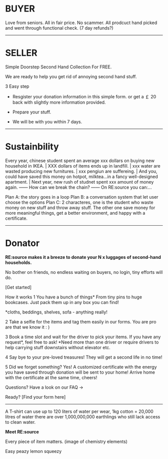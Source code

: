 # BUYER

Love from seniors. All in fair price.
No scammer.
All prodcuct hand picked and went through functional check.
(7 day refunds?)

---

# SELLER

Simple Doorstep Second Hand Collection For FREE.

We are ready to help you get rid of annoying second hand stuff.

3 Easy step

- Resgister your donation information in this simple form.
  or get a ￡ 20 back with slightly more information provided.

- Prepare your stuff.

- We will be with you within 7 days.

---

# Sustainbility

Every year, chinese student spent an average xxx dollars on buying new household in IKEA.
|
XXX dollars of items ends up in landfill.
|
xxx water are wasted producing new furnitures.
|
xxx pengiun are suffereing.
|
And you, could have saved this money on hotpot, milktea...in a fancy well-designed apartment.
|
Next year, new rush of studnet spent xxx amount of money again.
——
How can we break the chain?
——
On RE:source you can:...

Plan A: the story goes in a loop
Plan B: a conversation system that let user choose the options
Plan C: 2 characteres, one is the student who waste money on new stuff and throw away stuff. The other one save money for more meaningful things, get a better environment, and happy with a certificate.

---

# Donator

**RE:source makes it a breeze to donate your N x luggages of second-hand households.**

No bother on friends, no endless waiting on buyers, no login, tiny efforts will do.

[Get started]

How it works
1
You have a bunch of things\* From tiny pins to huge bookcases. Just pack them up in any box you can find!

\*cloths, beddings, shelves, sofa - anything really!

2
Take a selfie for the items and tag them easily in our forms.
You are pro are that we know it : )

3
Book a time slot and wait for the driver to pick your items. If you have any request*, feel free to ask!
*Need more than one driver or require drivers to help carrying stuff downstairs without elevator etc.

4
Say bye to your pre-loved treasures! They will get a second life in no time!

5
Did we forget something? Yes! A customized certificate with the energy you have saved through donation will be sent to your home!
Arrive home with the certificate at the same time, cheers!

Questions? Have a look on our FAQ ->

Ready? [Find your form here]

---

A T-shirt can use up to 120 liters of water per wear,
1kg cotton = 20,000 litres of water
there are over 1,000,000,000 earthlings who still lack access to clean water.

**Meet RE:source**

Every piece of item matters.
(image of chemistry elements)

Easy peazy lemon squeezy
